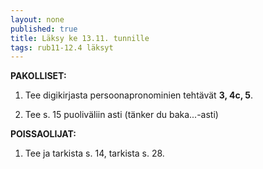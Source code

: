 ```yaml
---
layout: none
published: true
title: Läksy ke 13.11. tunnille
tags: rub11-12.4 läksyt
---
```

**PAKOLLISET:**

1. Tee digikirjasta persoonapronominien tehtävät **3, 4c, 5**.

2. Tee s. 15 puoliväliin asti (tänker du baka...-asti)

**POISSAOLIJAT:**

1. Tee ja tarkista s. 14, tarkista s. 28.